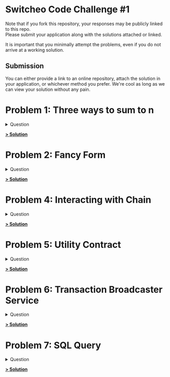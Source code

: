 # Switcheo Code Challenge #1 # 

Note that if you fork this repository, your responses may be publicly linked to this repo.  
Please submit your application along with the solutions attached or linked.   

It is important that you minimally attempt the problems, even if you do not arrive at a working solution.

## Submission ##
You can either provide a link to an online repository, attach the solution in your application, or whichever method you prefer.
We're cool as long as we can view your solution without any pain.


# Problem 1: Three ways to sum to n
<details><summary>Question</summary>

⏰ Duration: You should not spend more than **2 hours** on this problem.

# Task

Provide 3 unique implementations of the following function.

**Input**: `n` - any integer 

*Assuming this input will always produce a result lesser than `Number.MAX_SAFE_INTEGER`*.

**Output**: `return` - summation to `n`, i.e. `sum_to_n(5) === 1 + 2 + 3 + 4 + 5 === 15`.

```jsx
var sum_to_n_a = function(n) {
    // your code here
};

var sum_to_n_b = function(n) {
    // your code here
};

var sum_to_n_c = function(n) {
    // your code here
};
```
</details>

**[> Solution](src/problem1/)**


# Problem 2: Fancy Form
<details><summary>Question</summary>

⏰ Duration: You should not spend more than **16 hours** on this problem.

# Task

Create a transaction form based on the template provided in this folder.

*You may use any third party plugin, library, and/or framework for this problem.*

1. You may add input validation/error messages to make the form interactive.
2. Your submission will be rated on its usage intuitiveness and visual attractiveness.
3. Show us your frontend development and design skills, feel free to totally disregard the provided files for this problem.

Please submit your solution using the files provided in the skeletal repo, including any additional files your solution may use.
</details>

**[> Solution](src/problem2/)**


# Problem 4: Interacting with Chain
<details><summary>Question</summary>

⏰ Duration: You should not spend more than **8 hours** on this problem.
<br/>
⚠️ **TypeScript Only** - you are to complete this problem using TypeScript.

# Task

Implement a script to retrieve the specified holders of [$SWTH token](https://bscscan.com/token/0x250b211ee44459dad5cd3bca803dd6a7ecb5d46c) on the [Binance Smart Chain](https://coinmarketcap.com/alexandria/article/what-is-binance-smart-chain) network.

BSC Block Explorer: [https://bscscan.com/](https://bscscan.com/)

$SWTH Token Contract: `0xc0ecb8499d8da2771abcbf4091db7f65158f1468`

Addresses to look up:

```bash
0xb5d4f343412dc8efb6ff599d790074d0f1e8d430
0x0020c5222a24e4a96b720c06b803fb8d34adc0af
0xd1d8b2aae2ebb2acf013b803bc3c24ca1303a392
```

How your script will be tested:

```bash
ts-node ./retrieve-holders.ts
```

## Expected Output:

The output should be organized as one `address amount` per line. 

*Note, **a**s this is live production contract, the amount you retrieve will be different from the sample below.*

```
0xb5d4f343412dc8efb6ff599d790074d0f1e8d430 99,888,874.62734227
0x0020c5222a24e4a96b720c06b803fb8d34adc0af 7,970,573.69197209
0xd1d8b2aae2ebb2acf013b803bc3c24ca1303a392 2,894,918.96152958
…
```


💡 **Hint**: You may need to use the NPM module [ethers.js](https://docs.ethers.io/v5/) to complete this task.


<br /><br />


# Phil's Notes

### The addresses provided have zero balance

I've use the following addresses instead because it didn't make sense to test all zeroes. 
https://bscscan.com/token/0x250b211ee44459dad5cd3bca803dd6a7ecb5d46c#balances

```bash
0x9f264339157e0b44fbc2e56f16de68b23ef2efb3
0xdffd77664ed6e57bb3b5846d5b3e96466413fb6f
0xee0be17d50632dd13d5d2233b74392291188293e
```


How to test: 
```bash
npm install 
npm test 

# Alternatively, install typescript and ts-node globally
# npm install -g typescript
# npm install -g ts-node
# ts-node retrieve-holders.ts

```
</details>

**[> Solution](src/problem4/)**


# Problem 5: Utility Contract
<details><summary>Question</summary>

⏰ Duration: You should not spend more than **12 hours** on this problem.
<br />

⚠️ **Solidity Only** - you are to complete this problem using Solidity.

# Task

Deploy a utility EVM contract with a function to retrieve all token balances given a wallet address and the token contract addresses.

How your contract will be tested:

`./test.js`

```jsx
const { ethers } = require("ethers");

const ADDR = "…";   // your contract address
const ABI = […];    // your contract ABI

const ADDRESS = "…"; // some wallet address with token balance
const TOKENS = [    // token contract addresses
	"…",
	"…",
];

// you can use your own RPC provider url (no need to deploy to mainnet)
const provider = ethers.providers.getDefaultProvider();

const test = async () => {
	const contract = new ethers.Contract(ADDR, ABI, provider);

  const balances = await contract.getBalances(ADDRESS, tokens);
	
	return balances;
};

test().then(console.log);
```

## Expected Output:

The output should be organized as one `token amount` per object. 

```bash
[
  {
    token: "0x123d475e13aa54a43a7421d94caa4459da021c77",
    balance: "9988887462734227" // its okay if this is typed ethers.BigNumber
  },
  {
    token: "0x55f6823de9642f47e80ed4845a55aa8430cb4ec6",
    balance: "899998285714286"
  },
  …
]
```


💡 **Hint**: You may need to use the NPM module [truffle](https://www.trufflesuite.com/docs/truffle/overview) to complete this task.
</details>

**[> Solution](src/problem5/)**


# Problem 6: Transaction Broadcaster Service
<details><summary>Question</summary>

⏰ Duration: You should not spend more than **6 hours** on this problem.

# Task

This is a system design question. Describe in detail (~500-1000 words) the specifications on how you would design a transaction broadcaster service. You may additionally attach a drawings/diagrams/illustrations if you wish.

1. There is an internal api that is used by our services. 
It returns HTTP `200`, or HTTP `400`-`500` .
    
    ```jsx
    POST /broadcast_transaction 
    
    {"message_type": "add_weight(address _addr, uint256 _weight)", "data": "0xd71363280000000000000000000000005eb715d601c2f27f83cb554b6b36e047822fb70a00000000000000000000000000000000000000000000000000000000000000fa"}
    ```
    
2. Using the post request parameters, the broadcaster service signs the `data` and the output returns a `signed transaction`. Next, it broadcasts the `signed transaction` to an evm-compatible blockchain network.
    1. A broadcasted transaction might fail and if it fails, it should be retried automatically.
    2. To broadcast a signed transaction, you make a RPC request to a blockchain node. 
        1. 1% of the time, it does not respond earlier than 30 seconds. 
        2. 95% of the time it responds with a success code within 20-30 seconds. 
        3. The rest of the time it returns a failure code.
    3. There should also be a page that shows the list of transactions that passed or failed.

Additional Requirements

1. If `POST /broadcast_transction` returns HTTP `200 OK`, it is assumed that the transaction will eventually be broadcasted successfully. If the broadcaster service restarts unexpectedly, it should still fulfil them.
2. An admin is able to, at any point in time, retry a failed broadcast.
</details>

**[> Solution](src/problem6/)**


# Problem 7: SQL Query
<details><summary>Question</summary>

⏰ Duration: You should not spend more than **3 hours** on this problem.

# Task

Tables:

balances

| id | address | denom | amount | block_height |
| --- | --- | --- | --- | --- |
| 1 | 0xabab.. | usdc | 50000000000000 | 733755 |
| 2 | 0x99cc.. | swth | -20000000 | 733757 |
| 3 | 0xabab.. | usdc | -50000000000 | 733855 |
| ... | ... | ... | ... | ... |

Each row in the balance table records the balance change. e.g. if address `0x99cc..` account is being deducted by `20000000swth`, it will be represented as row id=2. 

A denom is akin to currency.

trades

| id | address | denom | amount | block_height |
| --- | --- | --- | --- | --- |
| 1 | 0xabab.. | swth | 400000000000 | 733756 |
| 2 | 0x99cc.. | usdc | 3500000000000 | 733757 |
| 3 | 0x67f3.. | swth | 72000000000000 | 733758 |
| ... | ... | ... | ... | ... |

Each row in the trades table records the trade information. e.g. if address `0x99cc..` made a trade of `3500000000000usdc`, it will be represented as row id=2.

Write an sql query that returns the the list of addresses which has recently made a trade, and wallet has at least $500 (total balance) in it.

Constraints:

1. Recently made a trade means block_height strictly greater than 730000.
2. There is a total of 3 denoms. 
    1. usdc is worth $0.000001
    2. swth is worth $0.00000005
    3. tmz is worth $0.003
3. Note that the usd values of the denoms changes frequently and we want to compute the usd value of the wallet on the fly without storing them into a table.

Note:

1. You are recommended to use PostgreSQL because that is what we are using. However, feel free to use a language you are more familiar with.
</details>

**[> Solution](src/problem7/)**
